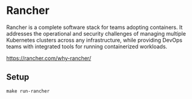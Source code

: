 # Rancher

Rancher is a complete software stack for teams adopting containers. It addresses the operational and security challenges of managing multiple Kubernetes clusters across any infrastructure, while providing DevOps teams with integrated tools for running containerized workloads.

https://rancher.com/why-rancher/

## Setup

```
make run-rancher
```
